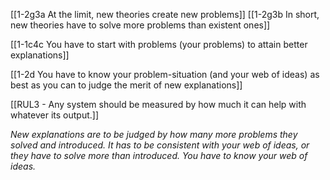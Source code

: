 [[1-2g3a At the limit, new theories create new problems]]
	[[1-2g3b In short, new theories have to solve more problems than existent ones]]

[[1-1c4c You have to start with problems (your problems) to attain better explanations]]

[[1-2d You have to know your problem-situation (and your web of ideas) as best as you can to judge the merit of new explanations]]

[[RUL3 - Any system should be measured by how much it can help with whatever its output.]]

*New explanations are to be judged by how many more problems they solved and introduced. It has to be consistent with your web of ideas, or they have to solve more than introduced. You have to know your web of ideas.*
